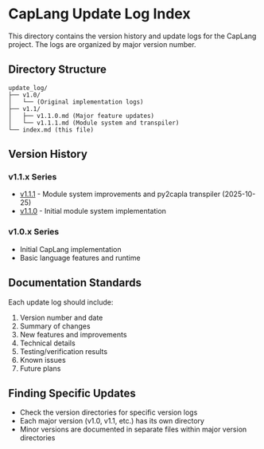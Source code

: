 # CapLang Update Log Index

This directory contains the version history and update logs for the CapLang project. The logs are organized by major version number.

## Directory Structure

```
update_log/
├── v1.0/
│   └── (Original implementation logs)
├── v1.1/
│   ├── v1.1.0.md (Major feature updates)
│   └── v1.1.1.md (Module system and transpiler)
└── index.md (this file)
```

## Version History

### v1.1.x Series
- [v1.1.1](v1.1/v1.1.1.md) - Module system improvements and py2capla transpiler (2025-10-25)
- [v1.1.0](v1.1/v1.1.0.md) - Initial module system implementation

### v1.0.x Series
- Initial CapLang implementation
- Basic language features and runtime

## Documentation Standards

Each update log should include:
1. Version number and date
2. Summary of changes
3. New features and improvements
4. Technical details
5. Testing/verification results
6. Known issues
7. Future plans

## Finding Specific Updates

- Check the version directories for specific version logs
- Each major version (v1.0, v1.1, etc.) has its own directory
- Minor versions are documented in separate files within major version directories